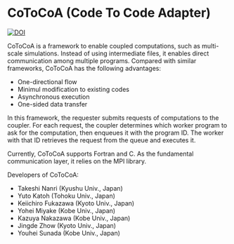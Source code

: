 CoToCoA (Code To Code Adapter)
=====

[![DOI](https://zenodo.org/badge/204391510.svg)](https://zenodo.org/badge/latestdoi/204391510)

CoToCoA is a framework to enable coupled computations, such as multi-scale simulations. Instead of using intermediate files, it enables direct communication among multiple programs.
Compared with similar frameworks, CoToCoA has the following advantages:
- One-directional flow
- Minimul modification to existing codes
- Asynchronous execution
- One-sided data transfer

In this framework, the requester submits requests of computations to the coupler. For each request, the coupler determines which worker program to ask for the computation, then enqueues it with the program ID. The worker with that ID retrieves the request from the queue and executes it.

Currently, CoToCoA supports Fortran and C. As the fundamental communication layer, it relies on the MPI library.

Developers of CoToCoA:
- Takeshi Nanri (Kyushu Univ., Japan)
- Yuto Katoh (Tohoku Univ., Japan)
- Keiichiro Fukazawa (Kyoto Univ., Japan)
- Yohei Miyake (Kobe Univ., Japan)
- Kazuya Nakazawa (Kobe Univ., Japan)
- Jingde Zhow (Kyoto Univ., Japan)
- Youhei Sunada (Kobe Univ., Japan)
